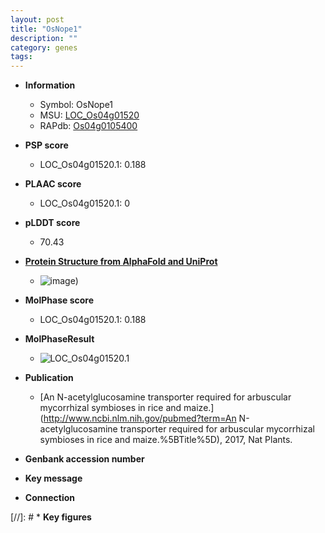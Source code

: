 ```yaml
---
layout: post
title: "OsNope1"
description: ""
category: genes
tags: 
---
```


* **Information**  
    + Symbol: OsNope1  
    + MSU: [LOC_Os04g01520](http://rice.plantbiology.msu.edu/cgi-bin/ORF_infopage.cgi?orf=LOC_Os04g01520)  
    + RAPdb: [Os04g0105400](http://rapdb.dna.affrc.go.jp/viewer/gbrowse_details/irgsp1?name=Os04g0105400)  

* **PSP score**  
    + LOC_Os04g01520.1: 0.188 

* **PLAAC score**  
    + LOC_Os04g01520.1: 0 

* **pLDDT score**
    + 70.43

* **[Protein Structure from AlphaFold and UniProt](https://www.uniprot.org/uniprotkb/A0A0P0W5Y3/entry#structure)**
    + ![image](https://ricepsp.github.io/images/A/AF-A0A0P0W5Y3-F1.png))

* **MolPhase score**
    + LOC_Os04g01520.1: 0.188

* **MolPhaseResult**
    + ![LOC_Os04g01520.1](https://ricepsp.github.io/pictures/LOC_Os04g/LOC_Os04g01520.1.png)

* **Publication**  
    + [An N-acetylglucosamine transporter required for arbuscular mycorrhizal symbioses in rice and maize.](http://www.ncbi.nlm.nih.gov/pubmed?term=An N-acetylglucosamine transporter required for arbuscular mycorrhizal symbioses in rice and maize.%5BTitle%5D), 2017, Nat Plants.

* **Genbank accession number**  

* **Key message**  

* **Connection**  

[//]: # * **Key figures**  


